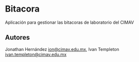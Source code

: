 Bitacora
========

Aplicación para gestionar las bitacoras de laboratorio del CIMAV

Autores
-------

Jonathan Hernández <ion@cimav.edu.mx>,
Ivan Templeton <ivan.templeton@cimav.edu.mx>
